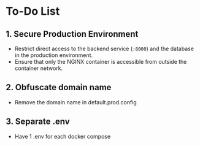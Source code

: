 # To-Do List

## 1. Secure Production Environment
- Restrict direct access to the backend service (`:8000`) and the database in the production environment.
- Ensure that only the NGINX container is accessible from outside the container network.
## 2. Obfuscate domain name 
- Remove the domain name in default.prod.config
## 3. Separate .env
- Have 1 .env for each docker compose